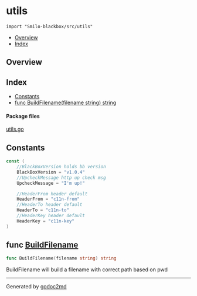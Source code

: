 

# utils
`import "Smilo-blackbox/src/utils"`

* [Overview](#pkg-overview)
* [Index](#pkg-index)

## <a name="pkg-overview">Overview</a>



## <a name="pkg-index">Index</a>
* [Constants](#pkg-constants)
* [func BuildFilename(filename string) string](#BuildFilename)


#### <a name="pkg-files">Package files</a>
[utils.go](/src/Smilo-blackbox/src/utils/utils.go) 


## <a name="pkg-constants">Constants</a>
``` go
const (
    //BlackBoxVersion holds bb version
    BlackBoxVersion = "v1.0.4"
    //UpcheckMessage http up check msg
    UpcheckMessage = "I'm up!"

    //HeaderFrom header default
    HeaderFrom = "c11n-from"
    //HeaderTo header default
    HeaderTo = "c11n-to"
    //HeaderKey header default
    HeaderKey = "c11n-key"
)
```



## <a name="BuildFilename">func</a> [BuildFilename](/src/target/utils.go?s=1233:1275#L41)
``` go
func BuildFilename(filename string) string
```
BuildFilename will build a filename with correct path based on pwd








- - -
Generated by [godoc2md](http://godoc.org/github.com/davecheney/godoc2md)
